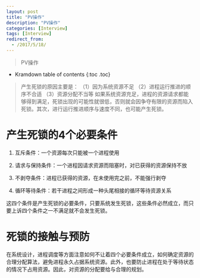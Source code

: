 ```yaml
---
layout: post
title: "PV操作"
description: "PV操作"
categories: [Interview]
tags: [Interview]
redirect_from:
  - /2017/5/18/
---
```


> PV操作

* Kramdown table of contents
{:toc .toc}

> 产生死锁的原因主要是：
> （1）因为系统资源不足
> （2）进程运行推进的顺序不合适
> （3）资源分配不当等
> 如果系统资源充足，进程的资源请求都能够得到满足，死锁出现的可能性就很低，否则就会因争夺有限的资源而陷入死锁。其次，进行运行推进顺序与速度不同，也可能产生死锁。

# 产生死锁的4个必要条件
  
  1. 互斥条件：一个资源每次只能被一个进程使用
  
  2. 请求与保持条件：一个进程因请求资源而阻塞时，对已获得的资源保持不放
  
  3. 不剥夺条件：进程已获得的资源，在未使用完之前，不能强行剥夺
  
  4. 循环等待条件：若干进程之间形成一种头尾相接的循环等待资源关系
  
  这四个条件是产生死锁的必要条件，只要系统发生死锁，这些条件必然成立，而只要上诉四个条件之一不满足就不会发生死锁。
  
# 死锁的接触与预防
  
  在系统设计，进程调度等方面注意如何不让着四个必要条件成立，如何确定资源的合理分配算法，避免进程永久占据系统资源。此外，也要防止进程在处于等待状态的情况下占用资源。因此，对资源的分配要给与合理的规划。
  
 

